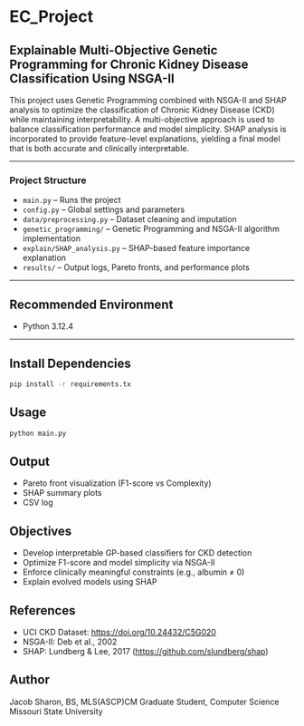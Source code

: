 # EC_Project

## Explainable Multi-Objective Genetic Programming for Chronic Kidney Disease Classification Using NSGA-II

This project uses Genetic Programming combined with NSGA-II and SHAP analysis to optimize the classification of Chronic Kidney Disease (CKD) while maintaining interpretability. A multi-objective approach is used to balance classification performance and model simplicity. SHAP analysis is incorporated to provide feature-level explanations, yielding a final model that is both accurate and clinically interpretable.

---

### Project Structure

- `main.py` – Runs the project
- `config.py` – Global settings and parameters
- `data/preprocessing.py` – Dataset cleaning and imputation
- `genetic_programming/` – Genetic Programming and NSGA-II algorithm implementation
- `explain/SHAP_analysis.py` – SHAP-based feature importance explanation
- `results/` – Output logs, Pareto fronts, and performance plots

---

## Recommended Environment

- Python 3.12.4

---

## Install Dependencies

```bash
pip install -r requirements.tx
```

## Usage
```bash
python main.py
```

## Output
- Pareto front visualization (F1-score vs Complexity)
- SHAP summary plots
- CSV log

## Objectives 
- Develop interpretable GP-based classifiers for CKD detection
- Optimize F1-score and model simplicity via NSGA-II
- Enforce clinically meaningful constraints (e.g., albumin ≠ 0)
- Explain evolved models using SHAP

## References
- UCI CKD Dataset: https://doi.org/10.24432/C5G020
- NSGA-II: Deb et al., 2002
- SHAP: Lundberg & Lee, 2017 (https://github.com/slundberg/shap)

## Author
Jacob Sharon, BS, MLS(ASCP)CM
Graduate Student, Computer Science  
Missouri State University